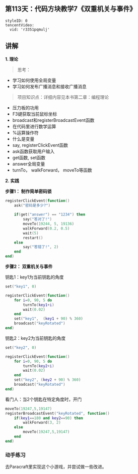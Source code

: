 ## 第113天：代码方块教学7《双重机关与事件》


```@TencentVideo
styleID: 0
tencentVideo:
  vid: 'r3351pqmulj'

```

## 讲解

**1. 理论**

> 思考：
- 学习如何使用全局变量
- 学习如何发布广播消息和接收广播消息

> 项目知识点：详细内容见本书第二章：编程理论

  
- 压力板的功用
- F3键获取当前鼠标坐标
- broadcast和registerBroadcastEvent函数
- 在代码里进行数学运算
- %运算操作符
- 什么是变量
- say, registerClickEvent函数 
- ask函数获取用户输入
- get函数, set函数
- answer全局变量
- turnTo， walkForward， moveTo等函数
  

**2. 实践**

**步骤1： 制作简单密码锁**

```lua
registerClickEvent(function()
    ask("密码是多少?")
    
    if(get("answer") == "1234") then
        say("答对了!")
        moveTo(19244, 5, 19136)
        walkForward(0.2, 0.5)
        wait(5)
        restart()
    else
        say("答错了!", 2)
    end    
end)
```

**步骤2： 双重机关与事件**

钥匙1：key1为当前钥匙的角度
```lua
set("key1", 0)

registerClickEvent(function()
    for i=0, 90, 5 do
        turnTo(key1+i)
        wait(0.02)
    end
    set("key1",  (key1 + 90) % 360)
    broadcast("keyRotated")
end)
```

钥匙2：key2为当前钥匙的角度
```lua
set("key2", 0)

registerClickEvent(function()
    for i=0, 90, 5 do
        turnTo(key2+i)
        wait(0.02)
    end
    set("key2", (key2 + 90) % 360)
    broadcast("keyRotated")
end)
```



看门人：当2个钥匙在特定角度时，开门
```lua
moveTo(19247,5,19147)
registerBroadcastEvent("keyRotated", function()
    if(key1==180 and key2==90) then
        walkForward(3, 2)
    else
        moveTo(19247,5,19147)
    end
end)
```


### 动手练习
去Paracraft里实现这个小游戏，并尝试做一些改进。